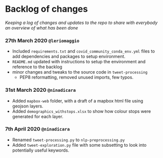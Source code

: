 # Backlog of changes 

_Keeping a log of changes and updates to the repo to share with everybody an overview of what has 
been done_

### 27th March 2020 `@leriomaggio`

- Included `requirements.txt` and `covid_community_conda_env.yml` files to add dependencies and packages to setup 
environment.
- `README.md` updated with instructions to setup the environment and reference to the backlog
- minor changes and tweaks to the source code in `tweet-processing`
    -  PEP8 reformatting, removed unused imports, few typos.

### 31st March 2020 `@ninadicara`

- Added `mapbox-web` folder, with a draft of a mapbox html file using geojson layers. 
- Added `demographics_withstops.xlsx` to show how colour stops were generated for each layer. 

### 7th April 2020  `@ninadicara`

- Renamed `tweet-processing.py` to `nlp-preprocessing.py`
- Added `tweet-exploration.py` file with some subsetting to look into potentially useful keywords.  

